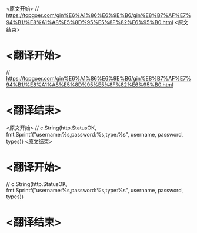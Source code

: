 
<原文开始>
// https://topgoer.com/gin%E6%A1%86%E6%9E%B6/gin%E8%B7%AF%E7%94%B1/%E8%A1%A8%E5%8D%95%E5%8F%82%E6%95%B0.html
<原文结束>

# <翻译开始>
// https://topgoer.com/gin%E6%A1%86%E6%9E%B6/gin%E8%B7%AF%E7%94%B1/%E8%A1%A8%E5%8D%95%E5%8F%82%E6%95%B0.html
# <翻译结束>


<原文开始>
// c.String(http.StatusOK, fmt.Sprintf("username:%s,password:%s,type:%s", username, password, types))
<原文结束>

# <翻译开始>
// c.String(http.StatusOK, fmt.Sprintf("username:%s,password:%s,type:%s", username, password, types))
# <翻译结束>

